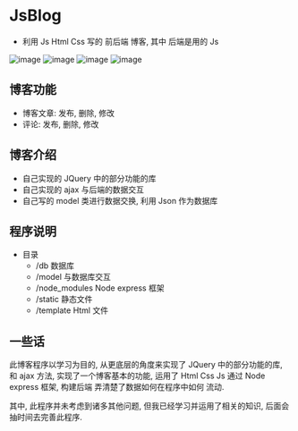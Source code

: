 # JsBlog
- 利用 Js Html Css 写的 前后端 博客, 其中 后端是用的 Js

![image](https://juantu.cn/wp-content/uploads/2020/10/index.png)
![image](https://juantu.cn/wp-content/uploads/2020/10/article.png)
![image](https://juantu.cn/wp-content/uploads/2020/10/article.png)
![image](https://juantu.cn/wp-content/uploads/2020/10/adminPost.png)
## 博客功能
- 博客文章: 发布, 删除, 修改
- 评论: 发布, 删除, 修改

## 博客介绍
- 自己实现的 JQuery 中的部分功能的库
- 自己实现的 ajax 与后端的数据交互
- 自己写的 model 类进行数据交换, 利用 Json 作为数据库

## 程序说明
- 目录
  - /db                数据库
  - /model             与数据库交互
  - /node_modules      Node express 框架
  - /static            静态文件
  - /template  Html    文件

## 一些话
此博客程序以学习为目的, 从更底层的角度来实现了 JQuery 中的部分功能的库, 和 ajax 方法, 实现了一个博客基本的功能, 运用了 Html Css Js
通过 Node express 框架, 构建后端 弄清楚了数据如何在程序中如何 流动.

其中, 此程序并未考虑到诸多其他问题, 但我已经学习并运用了相关的知识, 后面会抽时间去完善此程序.








